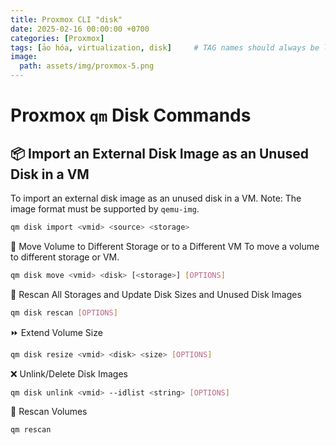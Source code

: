 ```yaml
---
title: Proxmox CLI "disk"
date: 2025-02-16 00:00:00 +0700
categories: [Proxmox]
tags: [ảo hóa, virtualization, disk]     # TAG names should always be lowercase
image:
  path: assets/img/proxmox-5.png
---
```

# Proxmox `qm` Disk Commands

## 📦 Import an External Disk Image as an Unused Disk in a VM
To import an external disk image as an unused disk in a VM. Note: The image format must be supported by `qemu-img`.

```sh
qm disk import <vmid> <source> <storage>
```
🧳 Move Volume to Different Storage or to a Different VM
To move a volume to different storage or VM.
```sh
qm disk move <vmid> <disk> [<storage>] [OPTIONS]
```
🔄 Rescan All Storages and Update Disk Sizes and Unused Disk Images
```sh
qm disk rescan [OPTIONS]
```
⏩ Extend Volume Size
```sh
qm disk resize <vmid> <disk> <size> [OPTIONS]
```
❌ Unlink/Delete Disk Images
```sh
qm disk unlink <vmid> --idlist <string> [OPTIONS]
```
🔄 Rescan Volumes
```sh
qm rescan
```